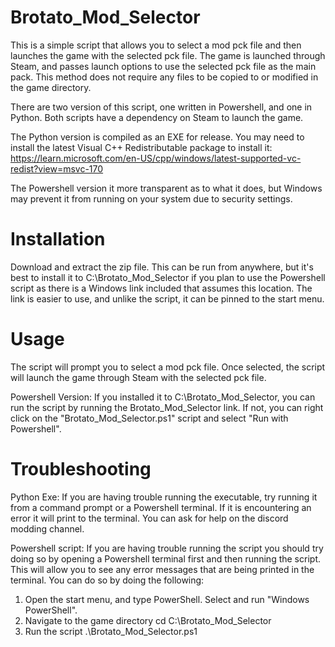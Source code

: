 # Brotato_Mod_Selector
This is a simple script that allows you to select a mod pck file and then launches the game with the selected pck file. The game is launched through Steam, and passes launch options to use the selected pck file as the main pack. This method does not require any files to be copied to or modified in the game directory.

There are two version of this script, one written in Powershell, and one in Python. Both scripts have a dependency on Steam to launch the game.

The Python version is compiled as an EXE for release. You may need to install the latest Visual C++ Redistributable package to install it:
https://learn.microsoft.com/en-US/cpp/windows/latest-supported-vc-redist?view=msvc-170

The Powershell version it more transparent as to what it does, but Windows may prevent it from running on your system due to security settings.

# Installation
Download and extract the zip file. This can be run from anywhere, but it's best to install it to C:\Brotato_Mod_Selector if you plan to use the Powershell script as there is a Windows link included that assumes this location. The link is easier to use, and unlike the script, it can be pinned to the start menu.

# Usage
The script will prompt you to select a mod pck file. Once selected, the script will launch the game through Steam with the selected pck file.

Powershell Version:
If you installed it to C:\Brotato_Mod_Selector, you can run the script by running the Brotato_Mod_Selector link. If not, you can right click on the "Brotato_Mod_Selector.ps1" script and select "Run with Powershell".

# Troubleshooting
Python Exe:
If you are having trouble running the executable, try running it from a command prompt or a Powershell terminal. If it is encountering an error it will print to the terminal. You can ask for help on the discord modding channel.

Powershell script:
If you are having trouble running the script you should try doing so by opening a Powershell terminal first and then running the script. This will allow you to see any error messages that are being printed in the terminal. You can do so by doing the following:
1. Open the start menu, and type PowerShell. Select and run "Windows PowerShell".
2. Navigate to the game directory
  cd C:\Brotato_Mod_Selector
3. Run the script
  .\Brotato_Mod_Selector.ps1
  
